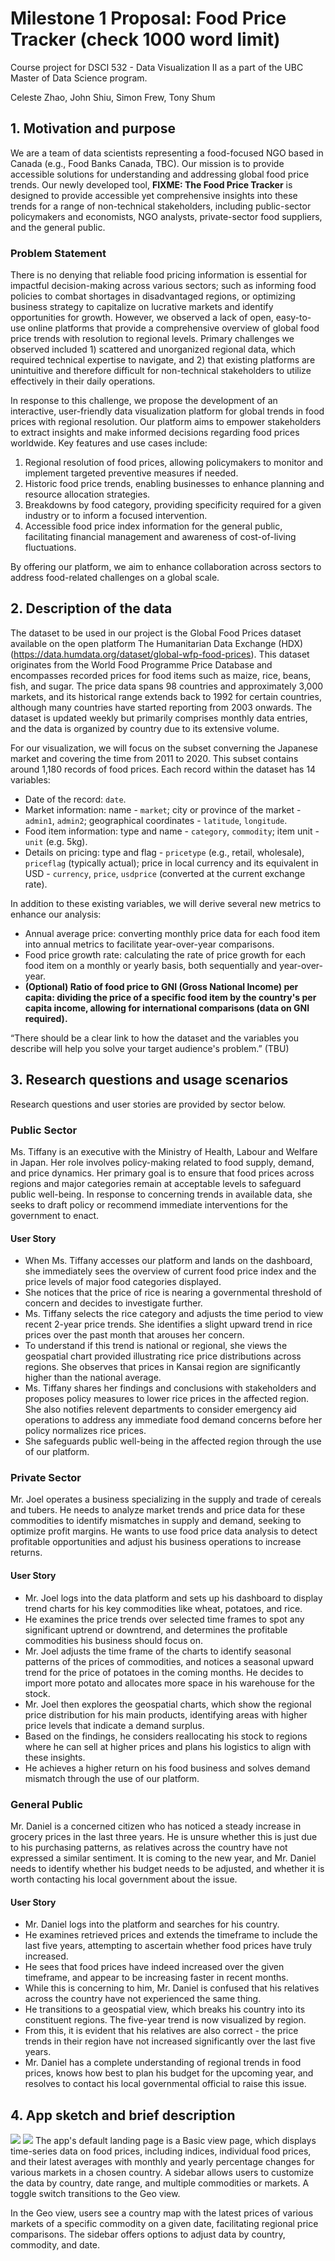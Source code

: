 # Milestone 1 Proposal: Food Price Tracker **(check 1000 word limit)**
Course project for DSCI 532 - Data Visualization II as a part of the UBC Master of Data Science program. 

Celeste Zhao, John Shiu, Simon Frew, Tony Shum


## 1. Motivation and purpose
We are a team of data scientists representing a food-focused NGO based in Canada (e.g., Food Banks Canada, TBC). 
Our mission is to provide accessible solutions for understanding and addressing global food price trends. 
Our newly developed tool, **FIXME: The Food Price Tracker** is designed to provide accessible yet comprehensive insights into these trends for a range of non-technical stakeholders, including public-sector policymakers and economists, NGO analysts, private-sector food suppliers, and the general public.

### Problem Statement
There is no denying that reliable food pricing information is essential for impactful decision-making across various sectors; such as informing food policies to combat shortages in disadvantaged regions, or optimizing business strategy to capitalize on lucrative markets and identify opportunities for growth. 
However, we observed a lack of open, easy-to-use online platforms that provide a comprehensive overview of global food price trends with resolution to regional levels. 
Primary challenges we observed included 1) scattered and unorganized regional data, which required technical expertise to navigate, and 2) that existing platforms are unintuitive and therefore difficult for non-technical stakeholders to utilize effectively in their daily operations.

In response to this challenge, we propose the development of an interactive, user-friendly data visualization platform for global trends in food prices with regional resolution. 
Our platform aims to empower stakeholders to extract insights and make informed decisions regarding food prices worldwide. 
Key features and use cases include:

1. Regional resolution of food prices, allowing policymakers to monitor and implement targeted preventive measures if needed.
2. Historic food price trends, enabling businesses to enhance planning and resource allocation strategies. 
3. Breakdowns by food category, providing specificity required for a given industry or to inform a focused intervention. 
4. Accessible food price index information for the general public, facilitating financial management and awareness of cost-of-living fluctuations.

By offering our platform, we aim to enhance collaboration across sectors to address food-related challenges on a global scale.

## 2. Description of the data
The dataset to be used in our project is the Global Food Prices dataset available on the open platform The Humanitarian Data Exchange (HDX) (https://data.humdata.org/dataset/global-wfp-food-prices). This dataset originates from the World Food Programme Price Database and encompasses recorded prices for food items such as maize, rice, beans, fish, and sugar. The price data spans 98 countries and approximately 3,000 markets, and its historical range extends back to 1992 for certain countries, although many countries have started reporting from 2003 onwards. The dataset is updated weekly but primarily comprises monthly data entries, and the data is organized by country due to its extensive volume.

For our visualization, we will focus on the subset converning the Japanese market and covering the time from 2011 to 2020. This subset contains around 1,180 records of food prices. Each record within the dataset has 14 variables:
- Date of the record: `date`.
- Market information: name - `market`; city or province of the market - `admin1`, `admin2`; geographical coordinates - `latitude`, `longitude`.
- Food item information: type and name - `category`, `commodity`; item unit - `unit` (e.g. 5kg).
- Details on pricing: type and flag - `pricetype` (e.g., retail, wholesale), `priceflag` (typically actual); price in local currency and its equivalent in USD - `currency`, `price`, `usdprice` (converted at the current exchange rate).

In addition to these existing variables, we will derive several new metrics to enhance our analysis:
- Annual average price: converting monthly price data for each food item into annual metrics to facilitate year-over-year comparisons.
- Food price growth rate: calculating the rate of price growth for each food item on a monthly or yearly basis, both sequentially and year-over-year.
- **(Optional) Ratio of food price to GNI (Gross National Income) per capita: dividing the price of a specific food item by the country's per capita income, allowing for international comparisons (data on GNI required).**

“There should be a clear link to how the dataset and the variables you describe will help you solve your target audience's problem.” (TBU)


## 3. Research questions and usage scenarios
Research questions and user stories are provided by sector below.

### Public Sector
Ms. Tiffany is an executive with the Ministry of Health, Labour and Welfare in Japan. 
Her role involves policy-making related to food supply, demand, and price dynamics. 
Her primary goal is to ensure that food prices across regions and major categories remain at acceptable levels to safeguard public well-being. 
In response to concerning trends in available data, she seeks to draft policy or recommend immediate interventions for the government to enact.

#### User Story
- When Ms. Tiffany accesses our platform and lands on the dashboard, she immediately sees the overview of current food price index and the price levels of major food categories displayed.
- She notices that the price of rice is nearing a governmental threshold of concern and decides to investigate further.
- Ms. Tiffany selects the rice category and adjusts the time period to view recent 2-year price trends. 
She identifies a slight upward trend in rice prices over the past month that arouses her concern.
- To understand if this trend is national or regional, she views the geospatial chart provided illustrating rice price distributions across regions. She observes that prices in Kansai region are significantly higher than the national average.
- Ms. Tiffany shares her findings and conclusions with stakeholders and proposes policy measures to lower rice prices in the affected region. She also notifies relevent departments to consider emergency aid operations to address any immediate food demand concerns before her policy normalizes rice prices.
- She safeguards public well-being in the affected region through the use of our platform.

### Private Sector
Mr. Joel operates a business specializing in the supply and trade of cereals and tubers. 
He needs to analyze market trends and price data for these commodities to identify mismatches in supply and demand, seeking to optimize profit margins. 
He wants to use food price data analysis to detect profitable opportunities and adjust his business operations to increase returns.

#### User Story
- Mr. Joel logs into the data platform and sets up his dashboard to display trend charts for his key commodities like wheat, potatoes, and rice.
- He examines the price trends over selected time frames to spot any significant uptrend or downtrend, and determines the profitable commodities his business should focus on.
- Mr. Joel adjusts the time frame of the charts to identify seasonal patterns of the prices of commodities, and notices a seasonal upward trend for the price of potatoes in the coming months. He decides to import more potato and allocates more space in his warehouse for the stock.
- Mr. Joel then explores the geospatial charts, which show the regional price distribution for his main products, identifying areas with higher price levels that indicate a demand surplus.
- Based on the findings, he considers reallocating his stock to regions where he can sell at higher prices and plans his logistics to align with these insights.
- He achieves a higher return on his food business and solves demand mismatch through the use of our platform.

### General Public
Mr. Daniel is a concerned citizen who has noticed a steady increase in grocery prices in the last three years. 
He is unsure whether this is just due to his purchasing patterns, as relatives across the country have not expressed a similar sentiment. 
It is coming to the new year, and Mr. Daniel needs to identify whether his budget needs to be adjusted, and whether it is worth contacting his local government about the issue. 

#### User Story 
- Mr. Daniel logs into the platform and searches for his country.
- He examines retrieved prices and extends the timeframe to include the last five years, attempting to ascertain whether food prices have truly increased. 
- He sees that food prices have indeed increased over the given timeframe, and appear to be increasing faster in recent months. 
- While this is concerning to him, Mr. Daniel is confused that his relatives across the country have not experienced the same thing. 
- He transitions to a geospatial view, which breaks his country into its constituent regions. The five-year trend is now visualized by region. 
- From this, it is evident that his relatives are also correct - the price trends in their region have not increased significantly over the last five years. 
- Mr. Daniel has a complete understanding of regional trends in food prices, knows how best to plan his budget for the upcoming year, and resolves to contact his local governmental official to raise this issue.

## 4. App sketch and brief description
![](../img/sketch_basic.jpg)
![](../img/sketch_geo.jpg)
The app's default landing page is a Basic view page, which displays time-series data on food prices, including indices, individual food prices, and their latest averages with monthly and yearly percentage changes for various markets in a chosen country. A sidebar allows users to customize the data by country, date range, and multiple commodities or markets. A toggle switch transitions to the Geo view.

In the Geo view, users see a country map with the latest prices of various markets of a specific commodity on a given date, facilitating regional price comparisons. The sidebar offers options to adjust data by country, commodity, and date.